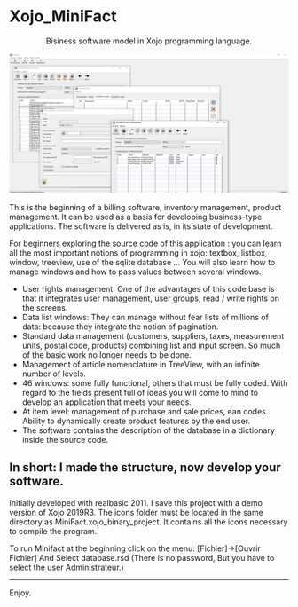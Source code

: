 # Xojo_MiniFact
<p align="center" >Bisiness software model in Xojo programming language. </p>

<p align="center">
  <img src="https://github.com/Fab2bprog/Xojo_MiniFact/raw/master/project%20screenshots/Capture.JPG" width="650" title="Minifact screenshot">
 </p>
 
This is the beginning of a billing software, inventory management, product management. It can be used as a basis for developing business-type applications. The software is delivered as is, in its state of development.

For beginners exploring the source code of this application : you can learn all the most important notions of programming in xojo:
textbox, listbox, window, treeview, use of the sqlite database ... You will also learn how to manage windows and how to pass values between several windows.

- User rights management: One of the advantages of this code base is that it integrates user management, user groups, read / write rights on the screens.
- Data list windows: They can manage without fear lists of millions of data: because they integrate the notion of pagination.
- Standard data management (customers, suppliers, taxes, measurement units, postal code, products) combining list and input screen.
So much of the basic work no longer needs to be done.
- Management of article nomenclature in TreeView, with an infinite number of levels.
- 46 windows: some fully functional, others that must be fully coded. With regard to the fields present full of ideas you will come to mind to develop an application that meets your needs.
- At item level: management of purchase and sale prices, ean codes. Ability to dynamically create product features by the end user.
- The software contains the description of the database in a dictionary inside the source code.


In short: I made the structure, now develop your software.
--------------------------------

Initially developed with realbasic 2011. I save this project with a demo version of Xojo 2019R3. 
The icons folder must be located in the same directory as MiniFact.xojo_binary_project. It contains all the icons necessary to compile the program.


To run Minifact at the beginning click on the menu:
[Fichier]->[Ouvrir Fichier]
And Select database.rsd
(There is no password, But you have to select the user Administrateur.)

-------------

Enjoy.
